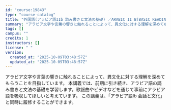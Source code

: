 ```yaml
---
id: "course:19843"
type: "course-catalog"
title: "外国語(アラビア語IIb 読み書きと文法の基礎) ／ARABIC II B(BASIC READING, WRITING AND GRAMMAR)"
summary: "アラビア文字や言葉の響きに触れることによって、異文化に対する理解を深めてもらうことを目指しています。 本講義では、前期に引き続き、アラビア語の読み書きと文法の基礎を学習します。歌謡曲やビデオなどを通じて事前にアラビア語を吸収してほしいと考え…"
tags: []
campus: ""
credits: 1
instructors: []
license: " "
version:
  created_at: "2025-10-09T03:48:57Z"
  updated_at: "2025-10-09T03:48:57Z"
---
```


アラビア文字や言葉の響きに触れることによって、異文化に対する理解を深めてもらうことを目指しています。 本講義では、前期に引き続き、アラビア語の読み書きと文法の基礎を学習します。歌謡曲やビデオなどを通じて事前にアラビア語を吸収してほしいと考えています。 この講義は、「アラビア語Ⅰb 会話と文化」と同時に履修することができます。
